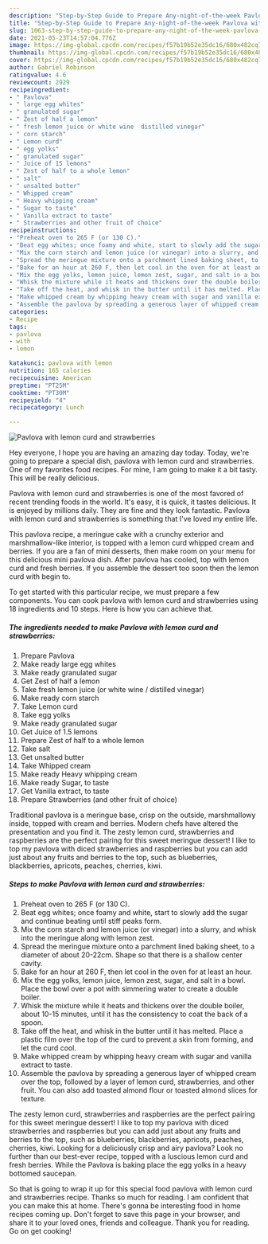 ```yaml
---
description: "Step-by-Step Guide to Prepare Any-night-of-the-week Pavlova with lemon curd and strawberries"
title: "Step-by-Step Guide to Prepare Any-night-of-the-week Pavlova with lemon curd and strawberries"
slug: 1063-step-by-step-guide-to-prepare-any-night-of-the-week-pavlova-with-lemon-curd-and-strawberries
date: 2021-05-23T14:57:04.776Z
image: https://img-global.cpcdn.com/recipes/f57b19b52e35dc16/680x482cq70/pavlova-with-lemon-curd-and-strawberries-recipe-main-photo.jpg
thumbnail: https://img-global.cpcdn.com/recipes/f57b19b52e35dc16/680x482cq70/pavlova-with-lemon-curd-and-strawberries-recipe-main-photo.jpg
cover: https://img-global.cpcdn.com/recipes/f57b19b52e35dc16/680x482cq70/pavlova-with-lemon-curd-and-strawberries-recipe-main-photo.jpg
author: Gabriel Robinson
ratingvalue: 4.6
reviewcount: 2929
recipeingredient:
- " Pavlova"
- " large egg whites"
- " granulated sugar"
- " Zest of half a lemon"
- " fresh lemon juice or white wine  distilled vinegar"
- " corn starch"
- " Lemon curd"
- " egg yolks"
- " granulated sugar"
- " Juice of 15 lemons"
- " Zest of half to a whole lemon"
- " salt"
- " unsalted butter"
- " Whipped cream"
- " Heavy whipping cream"
- " Sugar to taste"
- " Vanilla extract to taste"
- " Strawberries and other fruit of choice"
recipeinstructions:
- "Preheat oven to 265 F (or 130 C)."
- "Beat egg whites; once foamy and white, start to slowly add the sugar and continue beating until stiff peaks form."
- "Mix the corn starch and lemon juice (or vinegar) into a slurry, and whisk into the meringue along with lemon zest."
- "Spread the meringue mixture onto a parchment lined baking sheet, to a diameter of about 20-22cm. Shape so that there is a shallow center cavity."
- "Bake for an hour at 260 F, then let cool in the oven for at least an hour."
- "Mix the egg yolks, lemon juice, lemon zest, sugar, and salt in a bowl. Place the bowl over a pot with simmering water to create a double boiler."
- "Whisk the mixture while it heats and thickens over the double boiler, about 10-15 minutes, until it has the consistency to coat the back of a spoon."
- "Take off the heat, and whisk in the butter until it has melted. Place a plastic film over the top of the curd to prevent a skin from forming, and let the curd cool."
- "Make whipped cream by whipping heavy cream with sugar and vanilla extract to taste."
- "Assemble the pavlova by spreading a generous layer of whipped cream over the top, followed by a layer of lemon curd, strawberries, and other fruit. You can also add toasted almond flour or toasted almond slices for texture."
categories:
- Recipe
tags:
- pavlova
- with
- lemon

katakunci: pavlova with lemon 
nutrition: 165 calories
recipecuisine: American
preptime: "PT25M"
cooktime: "PT30M"
recipeyield: "4"
recipecategory: Lunch

---
```



![Pavlova with lemon curd and strawberries](https://img-global.cpcdn.com/recipes/f57b19b52e35dc16/680x482cq70/pavlova-with-lemon-curd-and-strawberries-recipe-main-photo.jpg)

Hey everyone, I hope you are having an amazing day today. Today, we're going to prepare a special dish, pavlova with lemon curd and strawberries. One of my favorites food recipes. For mine, I am going to make it a bit tasty. This will be really delicious.

Pavlova with lemon curd and strawberries is one of the most favored of recent trending foods in the world. It's easy, it is quick, it tastes delicious. It is enjoyed by millions daily. They are fine and they look fantastic. Pavlova with lemon curd and strawberries is something that I've loved my entire life.

This pavlova recipe, a meringue cake with a crunchy exterior and marshmallow-like interior, is topped with a lemon curd whipped cream and berries. If you are a fan of mini desserts, then make room on your menu for this delicious mini pavlova dish. After pavlova has cooled, top with lemon curd and fresh berries. If you assemble the dessert too soon then the lemon curd with begin to.


To get started with this particular recipe, we must prepare a few components. You can cook pavlova with lemon curd and strawberries using 18 ingredients and 10 steps. Here is how you can achieve that.

<!--inarticleads1-->

##### The ingredients needed to make Pavlova with lemon curd and strawberries:

1. Prepare  Pavlova
1. Make ready  large egg whites
1. Make ready  granulated sugar
1. Get  Zest of half a lemon
1. Take  fresh lemon juice (or white wine / distilled vinegar)
1. Make ready  corn starch
1. Take  Lemon curd
1. Take  egg yolks
1. Make ready  granulated sugar
1. Get  Juice of 1.5 lemons
1. Prepare  Zest of half to a whole lemon
1. Take  salt
1. Get  unsalted butter
1. Take  Whipped cream
1. Make ready  Heavy whipping cream
1. Make ready  Sugar, to taste
1. Get  Vanilla extract, to taste
1. Prepare  Strawberries (and other fruit of choice)


Traditional pavlova is a meringue base, crisp on the outside, marshmallowy inside, topped with cream and berries. Modern chefs have altered the presentation and you find it. The zesty lemon curd, strawberries and raspberries are the perfect pairing for this sweet meringue dessert! I like to top my pavlova with diced strawberries and raspberries but you can add just about any fruits and berries to the top, such as blueberries, blackberries, apricots, peaches, cherries, kiwi. 

<!--inarticleads2-->

##### Steps to make Pavlova with lemon curd and strawberries:

1. Preheat oven to 265 F (or 130 C).
1. Beat egg whites; once foamy and white, start to slowly add the sugar and continue beating until stiff peaks form.
1. Mix the corn starch and lemon juice (or vinegar) into a slurry, and whisk into the meringue along with lemon zest.
1. Spread the meringue mixture onto a parchment lined baking sheet, to a diameter of about 20-22cm. Shape so that there is a shallow center cavity.
1. Bake for an hour at 260 F, then let cool in the oven for at least an hour.
1. Mix the egg yolks, lemon juice, lemon zest, sugar, and salt in a bowl. Place the bowl over a pot with simmering water to create a double boiler.
1. Whisk the mixture while it heats and thickens over the double boiler, about 10-15 minutes, until it has the consistency to coat the back of a spoon.
1. Take off the heat, and whisk in the butter until it has melted. Place a plastic film over the top of the curd to prevent a skin from forming, and let the curd cool.
1. Make whipped cream by whipping heavy cream with sugar and vanilla extract to taste.
1. Assemble the pavlova by spreading a generous layer of whipped cream over the top, followed by a layer of lemon curd, strawberries, and other fruit. You can also add toasted almond flour or toasted almond slices for texture.


The zesty lemon curd, strawberries and raspberries are the perfect pairing for this sweet meringue dessert! I like to top my pavlova with diced strawberries and raspberries but you can add just about any fruits and berries to the top, such as blueberries, blackberries, apricots, peaches, cherries, kiwi. Looking for a deliciously crisp and airy pavlova? Look no further than our best-ever recipe, topped with a luscious lemon curd and fresh berries. While the Pavlova is baking place the egg yolks in a heavy bottomed saucepan. 

So that is going to wrap it up for this special food pavlova with lemon curd and strawberries recipe. Thanks so much for reading. I am confident that you can make this at home. There's gonna be interesting food in home recipes coming up. Don't forget to save this page in your browser, and share it to your loved ones, friends and colleague. Thank you for reading. Go on get cooking!
